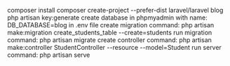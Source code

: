  
composer install
composer create-project --prefer-dist laravel/laravel blog
php artisan key:generate
create database in phpmyadmin with name: DB_DATABASE=blog in .env file
create migration command: php artisan make:migration create_students_table --create=students
run migration command: php artisan migrate
create controller command: php artisan make:controller StudentController --resource --model=Student
run server command: php artisan serve
